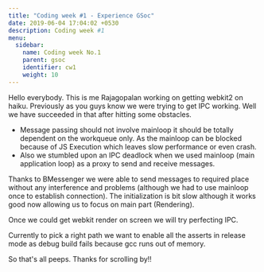 ```yaml
---
title: "Coding week #1 - Experience GSoc"
date: 2019-06-04 17:04:02 +0530
description: Coding week #1
menu:
  sidebar:
    name: Coding week No.1
    parent: gsoc
    identifier: cw1
    weight: 10
---
```


 Hello everybody. This is me Rajagopalan working on getting webkit2 on haiku. Previously as you guys know we were trying to get IPC working. Well we have succeeded in that after hitting some obstacles.

 + Message passing should not involve mainloop it should be totally dependent on the workqueue only. As the mainloop can be blocked because of JS Execution which leaves slow performance or even crash.
 + Also we stumbled upon an IPC deadlock when we used mainloop (main application loop) as a proxy to send and receive messages.

 Thanks to BMessenger we were able to send messages to required place without any interference and problems (although we had to use mainloop once to establish connection). The initialization is bit slow although it works good now allowing us to focus on main part (Rendering).

 Once we could get webkit render on screen we will try perfecting IPC.

 Currently to pick a right path we want to enable all the asserts in release mode as debug build fails because gcc runs out of memory.

 So that's all peeps. Thanks for scrolling by!! 

